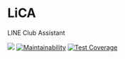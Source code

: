 # LiCA

LINE Club Assistant

![](https://github.com/nacl30d/LiCA/workflows/Test/badge.svg)
[![Maintainability](https://api.codeclimate.com/v1/badges/3b8ea1cf50298118b5c1/maintainability)](https://codeclimate.com/github/nacl30d/LiCA/maintainability)
[![Test Coverage](https://api.codeclimate.com/v1/badges/3b8ea1cf50298118b5c1/test_coverage)](https://codeclimate.com/github/nacl30d/LiCA/test_coverage)
